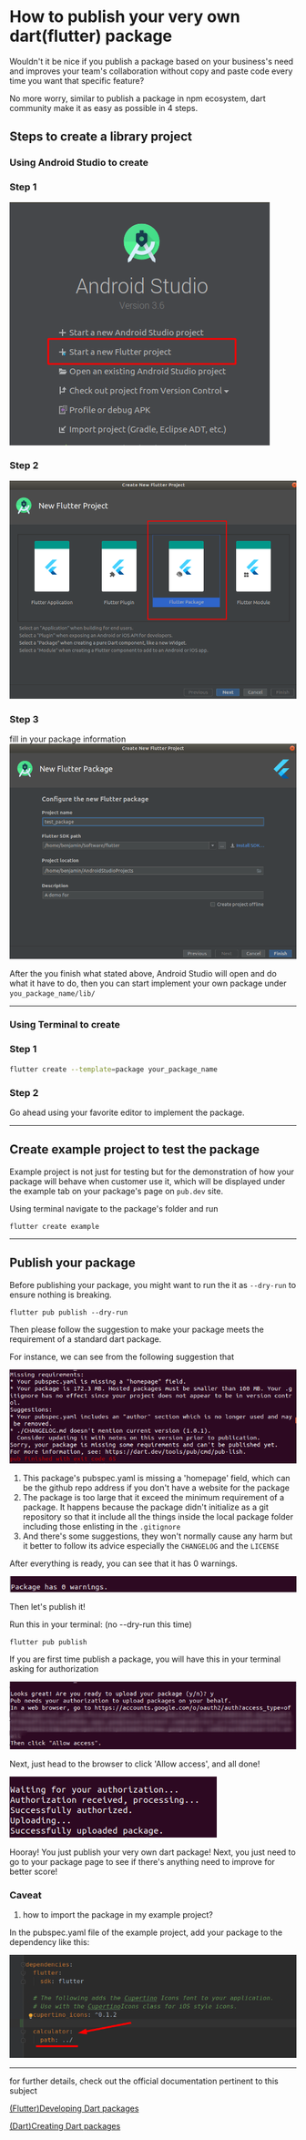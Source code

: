 # How to publish your very own dart(flutter) package

Wouldn't it be nice if you publish a package based on your business's need and improves your team's collaboration without copy and paste code every time you want that specific feature?

No more worry, similar to publish a package in npm ecosystem, dart community make it as easy as possible in 4 steps.


## Steps to create a library project

### Using Android Studio to create

### Step 1
![Step 1](images/AS-1.png)

### Step 2
![Step 2](images/AS-2.png)

### Step 3
fill in your package information
![Step 3](images/AS-3.png)

After the you finish what stated above, Android Studio will open and do what it have to do, then you can start implement your own package under `you_package_name/lib/`

---

### Using Terminal to create

### Step 1
```bash
flutter create --template=package your_package_name
```

### Step 2
Go ahead using your favorite editor to implement the package.

---

## Create example project to test the package
Example project is not just for testing but for the demonstration of how your package will behave when customer use it, which will be displayed under the example tab on your package's page on `pub.dev` site.

Using terminal navigate to the package's folder and run
```
flutter create example
```

---

## Publish your package
Before publishing your package, you might want to run the it as `--dry-run` to ensure nothing is breaking.

```
flutter pub publish --dry-run 
```

Then please follow the suggestion to make your package meets the requirement of a standard dart package.

For instance, we can see from the following suggestion that

![warning and suggestion](images/warning_and_suggestion.png)

1. This package's pubspec.yaml is missing a 'homepage' field, which can be the github repo address if you don't have a website for the package
2. The package is too large that it exceed the minimum requirement of a package. It happens because the package didn't initialize as a git repository so that it include all the things inside the local package folder including those enlisting in the `.gitignore`
3. And there's some suggestions, they won't normally cause any harm but it better to follow its advice especially the `CHANGELOG` and the `LICENSE`

After everything is ready, you can see that it has 0 warnings.

![no warning](images/done.png)

Then let's publish it!

Run this in your terminal: (no --dry-run this time)
```
flutter pub publish
```

If you are first time publish a package, you will have this in your terminal asking for authorization

![waiting for authorization](images/authorization.png)

Next, just head to the browser to click 'Allow access', and all done!

![uploaded](images/author_success.png)


Hooray! You just publish your very own dart package!
Next, you just need to go to your package page to see if there's anything need to improve for better score!

### Caveat
1. how to import the package in my example project?

In the pubspec.yaml file of the example project, add your package to the dependency like this:

![how to import local library](images/how_to_import_local_library.png)


---
for further details, check out the official documentation pertinent to this subject

[(Flutter)Developing Dart packages](https://flutter.dev/docs/development/packages-and-plugins/developing-packages#dart)

[(Dart)Creating Dart packages](https://dart.dev/guides/libraries/create-library-packages)
